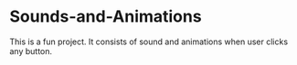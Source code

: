 # Sounds-and-Animations
This is a fun project. It consists of sound and animations when user clicks any button. 
